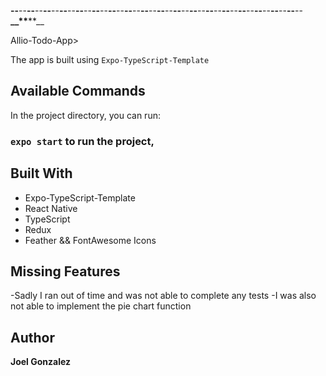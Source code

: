 **--**--**--**--**--**--**--**--**--**--**--**--**--**--**--**--**--**--**--**--**--**--**--**--**--**--**--**--**--**--**--**--**--**--**--**--**__**__**__**__

Allio-Todo-App>

<Simple todo app>

The app is built using `Expo-TypeScript-Template`

## Available Commands

In the project directory, you can run:

### `expo start` to run the project,

## Built With

- Expo-TypeScript-Template
- React Native
- TypeScript
- Redux
- Feather && FontAwesome Icons

## Missing Features

-Sadly I ran out of time and was not able to complete any tests
-I was also not able to implement the pie chart function

## Author

**Joel Gonzalez**
